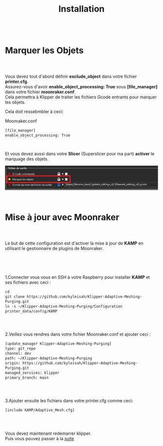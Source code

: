 

##  ##


<div align="center">
  
# **Installation** #
  
</div>

##  ##
<br>
<br>

## ## 
# **Marquer les Objets** #
##  ##

<br>

Vous devez tout d'abord définir **exclude_object** dans votre fichier **printer.cfg**.
<br>
Assurez-vous d'avoir **enable_object_processing: True** sous **[file_manager]** dans votre fichier **moonraker.conf**.
<br>
Cela permettra à Klipper de traiter les fichiers Gcode entrants pour marquer les objets.
<br>

Cela doit ressebmbler à ceci:
<br>

Moonraker.conf
<br>
```
[file_manager]
enable_object_processing: True
```
<br>

Et vous devez aussi dans votre **Slicer** (Superslicer pour ma part) **activer** le marquage des objets.
<br>

![image](https://github.com/Eloura74/Purge_Adaptive_Klipper/blob/main/image/Objet_PrusaSlicer.png)

<br>

## ## 
# **Mise à jour avec Moonraker** #
##  ##

<br>

Le but de cette configuration est d'activer la mise à jour de **KAMP** en utilisant le gestionnaire de plugins de Moonraker.

<br><br>
## ##
1.Connecter vous vous en SSH à votre Raspberry pour installer **KAMP** et ses fichiers avec ceci : 
<br>

```
cd
git clone https://github.com/kyleisah/Klipper-Adaptive-Meshing-Purging.git
ln -s ~/Klipper-Adaptive-Meshing-Purging/Configuration printer_data/config/KAMP
```

<br>

## ##
2.Veillez vous rendres dans votre fichier Moonraker.conf et ajouter ceci :
<br>

```
[update_manager Klipper-Adaptive-Meshing-Purging]
type: git_repo
channel: dev
path: ~/Klipper-Adaptive-Meshing-Purging
origin: https://github.com/kyleisah/Klipper-Adaptive-Meshing-Purging.git
managed_services: klipper
primary_branch: main
```

<br>

## ##
3.Ajouter ensuite les fichiers dans votre printer.cfg comme ceci:
<br>

```
[include KAMP/Adaptive_Mesh.cfg]
```
<br>

## ##
Vous devez maintenant redemarrer klipper.
<br>
Puis vous pouvez passer à la [suite](https://github.com/Eloura74/Bed_Mesh_Adaptatif_Klipper/blob/main/Macro.md)




